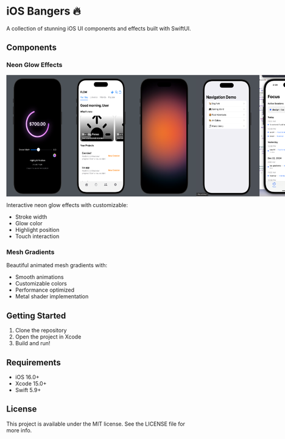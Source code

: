 # iOS Bangers 🔥

A collection of stunning iOS UI components and effects built with SwiftUI.

## Components

### Neon Glow Effects

<div style="display: flex; justify-content: space-between;">
    <img src="docs/glow_playground.png" width="33%" alt="Neon glow playground"/>
    <img src="docs/flow.png" width="33%" alt="Original app idea"/>
    <img src="docs/gradient.png" width="33%" alt="Soft Animations"/>
    <img src="docs/navigation.png" width="33%" alt="Navigation Stacks!"/>
    <img src="docs/flow 2.png" width="33%" alt="Focus app"/>
</div>

Interactive neon glow effects with customizable:
- Stroke width
- Glow color
- Highlight position
- Touch interaction

### Mesh Gradients

Beautiful animated mesh gradients with:
- Smooth animations
- Customizable colors
- Performance optimized
- Metal shader implementation

## Getting Started

1. Clone the repository
2. Open the project in Xcode
3. Build and run!

## Requirements

- iOS 16.0+
- Xcode 15.0+
- Swift 5.9+

## License

This project is available under the MIT license. See the LICENSE file for more info.

